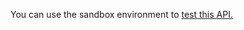 You can use the sandbox environment to [test this API.](https://developer.service.hmrc.gov.uk/api-documentation/docs/testing)